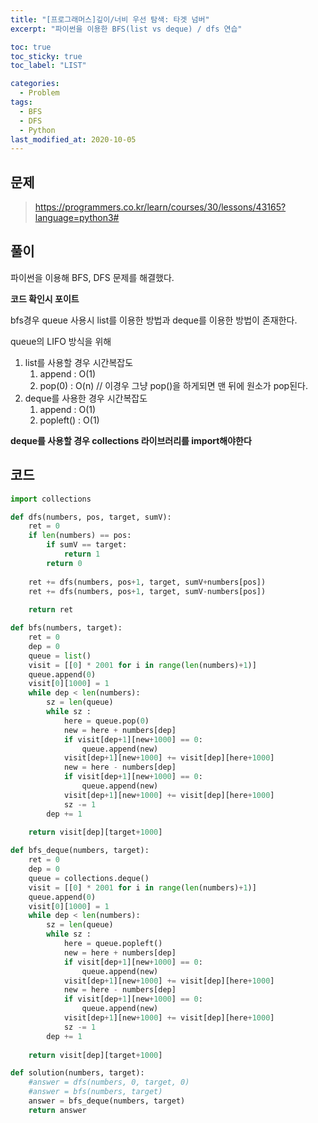 ```yaml
---
title: "[프로그래머스]깊이/너비 우선 탐색: 타겟 넘버"
excerpt: "파이썬을 이용한 BFS(list vs deque) / dfs 연습"

toc: true
toc_sticky: true
toc_label: "LIST"

categories:
  - Problem
tags:
  - BFS
  - DFS
  - Python
last_modified_at: 2020-10-05
---
```


## 문제

> <https://programmers.co.kr/learn/courses/30/lessons/43165?language=python3#>



## 풀이  

파이썬을 이용해 BFS, DFS 문제를 해결했다.



**코드 확인시 포이트**

bfs경우 queue 사용시 list를 이용한 방법과 deque를 이용한 방법이 존재한다.

queue의 LIFO 방식을 위해 

1. list를 사용할 경우 시간복잡도
   1. append : O(1)
   2. pop(0) : O(n)  // 이경우 그냥 pop()을 하게되면 맨 뒤에 원소가 pop된다.
2. deque를 사용한 경우 시간복잡도
   1. append : O(1)
   2. popleft() : O(1)



**deque를 사용할 경우 collections 라이브러리를 import해야한다**



## 코드

```python
import collections

def dfs(numbers, pos, target, sumV):
    ret = 0
    if len(numbers) == pos:
        if sumV == target:
            return 1
        return 0
    
    ret += dfs(numbers, pos+1, target, sumV+numbers[pos])
    ret += dfs(numbers, pos+1, target, sumV-numbers[pos])
    
    return ret

def bfs(numbers, target):
    ret = 0
    dep = 0
    queue = list()
    visit = [[0] * 2001 for i in range(len(numbers)+1)]
    queue.append(0)
    visit[0][1000] = 1
    while dep < len(numbers):
        sz = len(queue)
        while sz :
            here = queue.pop(0)
            new = here + numbers[dep]
            if visit[dep+1][new+1000] == 0:
                queue.append(new)
            visit[dep+1][new+1000] += visit[dep][here+1000]
            new = here - numbers[dep]
            if visit[dep+1][new+1000] == 0:
                queue.append(new)
            visit[dep+1][new+1000] += visit[dep][here+1000]
            sz -= 1
        dep += 1
    
    return visit[dep][target+1000]

def bfs_deque(numbers, target):
    ret = 0
    dep = 0
    queue = collections.deque()
    visit = [[0] * 2001 for i in range(len(numbers)+1)]
    queue.append(0)
    visit[0][1000] = 1
    while dep < len(numbers):
        sz = len(queue)
        while sz :
            here = queue.popleft()
            new = here + numbers[dep]
            if visit[dep+1][new+1000] == 0:
                queue.append(new)
            visit[dep+1][new+1000] += visit[dep][here+1000]
            new = here - numbers[dep]
            if visit[dep+1][new+1000] == 0:
                queue.append(new)
            visit[dep+1][new+1000] += visit[dep][here+1000]
            sz -= 1
        dep += 1
    
    return visit[dep][target+1000]

def solution(numbers, target):
    #answer = dfs(numbers, 0, target, 0)
    #answer = bfs(numbers, target)
    answer = bfs_deque(numbers, target)
    return answer
```

